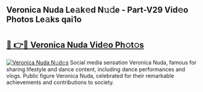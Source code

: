 ## Veronica Nuda Le𝚊k𝚎d N𝚞𝚍e - Part-V29 Vid𝚎o Photos Le𝚊ks qai1o

# <h2><a href="http://fbevevc.evod.top/?m=Veronica+Nuda">🔗 👉🔴 Veronica Nuda Vid𝚎o Ph𝚘t𝚘s</a></h2>

[![Veronica Nuda N𝚞d𝚎s](https://i.imgur.com/8V9OHl7.gif)](http://fbevevc.evod.top/?m=Veronica+Nuda)
Social media sensation Veronica Nuda, famous for sharing lifestyle and dance content, including dance performances and vlogs. Public figure Veronica Nuda, celebrated for their remarkable achievements and contributions to society. 
